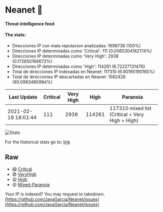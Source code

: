 # Neanet :hocho:
#### Threat intelligence feed
#### The stats:

- Direcciones IP con mala reputacion analizadas: 1699738 (100%)
- Direcciones IP determinadas como 'Critical':  111 (0.0065304182174%)
- Direcciones IP determinadas como 'Very High':  2938 (0.172850168673%)
- Direcciones IP determinadas como 'High':  114261 (6.72227131476)
- Total de direcciones IP indexadas en Neanet:  117310 (6.90165190165%)
- Total de direcciones IP descartadas en Neanet:  1582428 (93.0983480984%)

| Last Update | Critical | Very High | High | Paranoia |
| --- | --- | --- | --- | --- |
| 2021-02-19 18:01:44 | 111 | 2938 | 114261 | 117310 mixed list (Critical + Very High + High)|

![Stats](https://docs.google.com/spreadsheets/d/e/2PACX-1vSnaNMIXVabIpDJjufMlzH7poXnshF3mgd8Is1g9ytUEzVsP5my4Trn8f-xkoLLQ38xpL3HtmUexLo6/pubchart?oid=501124687&format=image)

For the historical stats go to: [link](/stats.csv)
## Raw
- :scream: [Critical](https://raw.githubusercontent.com/JavaGarcia/Neanet/master/blacklists/neanet_critical.txt)
- :fearful: [VeryHigh](https://raw.githubusercontent.com/JavaGarcia/Neanet/master/blacklists/neanet_veryHigh.txtt)
- :frowning: [High](https://raw.githubusercontent.com/JavaGarcia/Neanet/master/blacklists/neanet_high.txt)
- :dizzy_face: [Mixed-Paranoia](https://raw.githubusercontent.com/JavaGarcia/Neanet/master/blacklists/neanet_all.txt)


Your IP is indexed? You may request to takedown. [https://github.com/JavaGarcia/Neanet/issues](https://github.com/JavaGarcia/Neanet/issues)


























































































































































































































































































































































































































































































































































































































































































































































































































































































































































































































































































































































































































































































































































































































































































































































































































































































































































































































































































































































































































































































































































































































































































































































































































































































































































































































































































































































































































































































































































































































































































































































































































































































































































































































































































































































































































































































































































































































































































































































































































































































































































































































































































































































































































































































